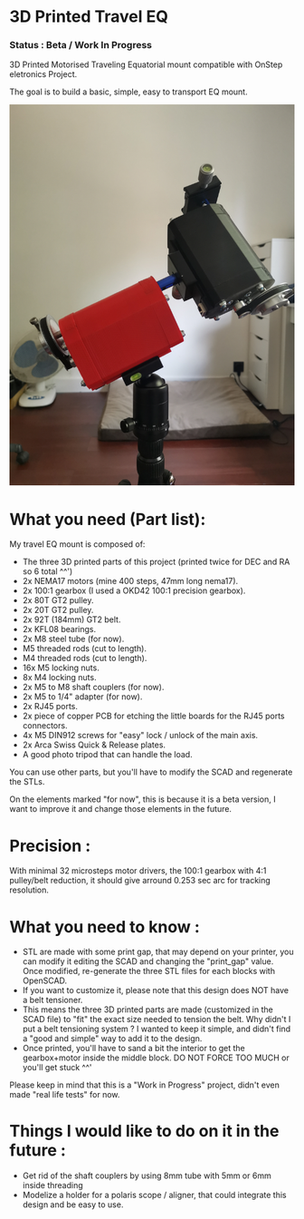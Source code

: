 # 3D Printed Travel EQ

### Status : Beta / Work In Progress

3D Printed Motorised Traveling Equatorial mount compatible with OnStep eletronics Project.

The goal is to build a basic, simple, easy to transport EQ mount.

![Travel EQ Image](https://github.com/ulysse31/OnStep_Travel_EQ/raw/master/gallery/main.jpg)


# What you need (Part list):
My travel EQ mount is composed of:
- The three 3D printed parts of this project (printed twice for DEC and RA so 6 total ^^')
- 2x NEMA17 motors (mine 400 steps, 47mm long nema17).
- 2x 100:1 gearbox (I used a OKD42 100:1 precision gearbox).
- 2x 80T GT2 pulley.
- 2x 20T GT2 pulley.
- 2x 92T (184mm) GT2 belt.
- 2x KFL08 bearings.
- 2x M8 steel tube (for now).
- M5 threaded rods (cut to length).
- M4 threaded rods (cut to length).
- 16x M5 locking nuts.
- 8x M4 locking nuts.
- 2x M5 to M8 shaft couplers (for now).
- 2x M5 to 1/4" adapter (for now).
- 2x RJ45 ports.
- 2x piece of copper PCB for etching the little boards for the RJ45 ports connectors.
- 4x M5 DIN912 screws for "easy" lock / unlock of the main axis.
- 2x Arca Swiss Quick & Release plates.
- A good photo tripod that can handle the load.

You can use other parts, but you'll have to modify the SCAD and regenerate the STLs.

On the elements marked "for now", this is because it is a beta version, I want to improve it and change those elements in the future.

# Precision :
With minimal 32 microsteps motor drivers, the 100:1 gearbox with 4:1 pulley/belt reduction, it should give arround 0.253 sec arc for tracking resolution.

# What you need to know :
- STL are made with some print gap, that may depend on your printer, you can modify it editing the SCAD and changing the "print_gap" value. Once modified, re-generate the three STL files for each blocks with OpenSCAD.
- If you want to customize it, please note that this design does NOT have a belt tensioner.
- This means the three 3D printed parts are made (customized in the SCAD file) to "fit" the exact size needed to tension the belt. Why didn't I put a belt tensioning system ? I wanted to keep it simple, and didn't find a "good and simple" way to add it to the design.
- Once printed, you'll have to sand a bit the interior to get the gearbox+motor inside the middle block. DO NOT FORCE TOO MUCH or you'll get stuck ^^'

Please keep in mind that this is a "Work in Progress" project, didn't even made "real life tests" for now.

# Things I would like to do on it in the future :
- Get rid of the shaft couplers by using 8mm tube with 5mm or 6mm inside threading
- Modelize a holder for a polaris scope / aligner, that could integrate this design and be easy to use.
